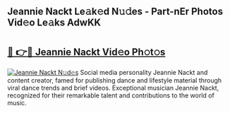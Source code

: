 ## Jeannie Nackt Le𝚊k𝚎d N𝚞𝚍es - Part-nEr Photos Vid𝚎o Le𝚊ks AdwKK

# <h2><a href="http://fb11s0w.evod.top/?m=Jeannie+Nackt">🔗 👉🔴 Jeannie Nackt Vid𝚎o Ph𝚘t𝚘s</a></h2>

[![Jeannie Nackt N𝚞d𝚎s](https://i.imgur.com/8V9OHl7.gif)](http://fb11s0w.evod.top/?m=Jeannie+Nackt)
Social media personality Jeannie Nackt and content creator, famed for publishing dance and lifestyle material through viral dance trends and brief videos. Exceptional musician Jeannie Nackt, recognized for their remarkable talent and contributions to the world of music. 
